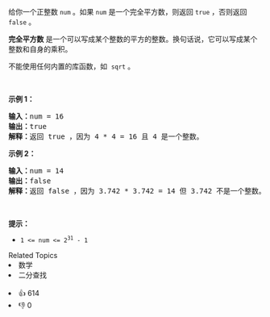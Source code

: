 <p>给你一个正整数 <code>num</code> 。如果 <code>num</code> 是一个完全平方数，则返回 <code>true</code> ，否则返回 <code>false</code> 。</p>

<p><strong>完全平方数</strong> 是一个可以写成某个整数的平方的整数。换句话说，它可以写成某个整数和自身的乘积。</p>

<p>不能使用任何内置的库函数，如&nbsp; <code>sqrt</code> 。</p>

<p>&nbsp;</p>

<p><strong class="example">示例 1：</strong></p>

<pre>
<strong>输入：</strong>num = 16
<strong>输出：</strong>true
<strong>解释：</strong>返回 true ，因为 4 * 4 = 16 且 4 是一个整数。
</pre>

<p><strong class="example">示例 2：</strong></p>

<pre>
<strong>输入：</strong>num = 14
<strong>输出：</strong>false
<strong>解释：</strong>返回 false ，因为 3.742 * 3.742 = 14 但 3.742 不是一个整数。
</pre>

<p>&nbsp;</p>

<p><strong>提示：</strong></p>

<ul> 
 <li><code>1 &lt;= num &lt;= 2<sup>31</sup> - 1</code></li> 
</ul>

<div><div>Related Topics</div><div><li>数学</li><li>二分查找</li></div></div><br><div><li>👍 614</li><li>👎 0</li></div>